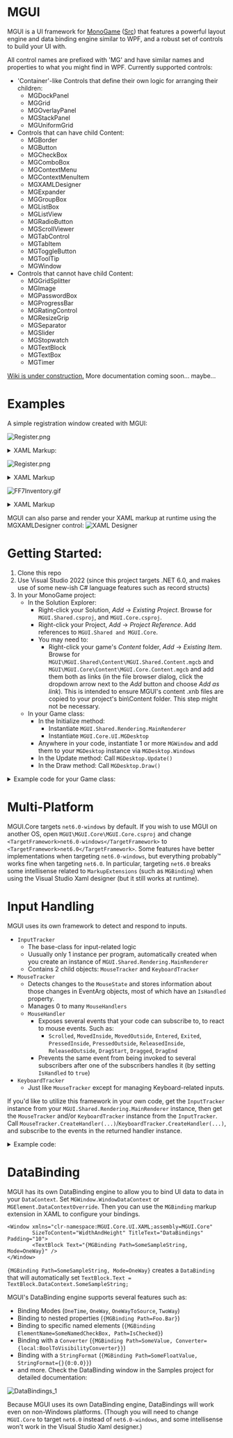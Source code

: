 # MGUI

MGUI is a UI framework for [MonoGame](https://www.monogame.net/) ([Src](https://github.com/MonoGame/MonoGame)) that features a powerful layout engine and data binding engine similar to WPF, and a robust set of controls to build your UI with. 

All control names are prefixed with 'MG' and have similar names and properties to what you might find in WPF. Currently supported controls:
- 'Container'-like Controls that define their own logic for arranging their children:
  - MGDockPanel
  - MGGrid
  - MGOverlayPanel
  - MGStackPanel
  - MGUniformGrid
- Controls that can have child Content:
  - MGBorder
  - MGButton
  - MGCheckBox
  - MGComboBox
  - MGContextMenu
  - MGContextMenuItem
  - MGXAMLDesigner
  - MGExpander
  - MGGroupBox
  - MGListBox
  - MGListView
  - MGRadioButton
  - MGScrollViewer
  - MGTabControl
  - MGTabItem
  - MGToggleButton
  - MGToolTip
  - MGWindow
- Controls that cannot have child Content:
  - MGGridSplitter
  - MGImage
  - MGPasswordBox
  - MGProgressBar
  - MGRatingControl
  - MGResizeGrip
  - MGSeparator
  - MGSlider
  - MGStopwatch
  - MGTextBlock
  - MGTextBox
  - MGTimer
  
[Wiki is under construction.](https://github.com/Videogamers0/MGUI/wiki) More documentation coming soon... maybe...
  
# Examples
  
A simple registration window created with MGUI:

![Register.png](assets/samples/Sample_Registration_Window.png)
<details>
  <summary>XAML Markup:</summary>
  
```xaml
<Window xmlns="clr-namespace:MGUI.Core.UI.XAML;assembly=MGUI.Core"
        xmlns:x="http://schemas.microsoft.com/winfx/2006/xaml"
        Left="440" Top="20" MinWidth="300" SizeToContent="Height">

    <!-- Replace the window's Title bar with custom content -->
    <Window.TitleBar>
        <!-- The root-element of the window's Title bar must always be an DockPanel, but we can add whatever we want to it -->
        <DockPanel Padding="5,2">
            <Rectangle Dock="Left" Width="16" Height="16" Stroke="Gray" StrokeThickness="1" Fill="Black" Margin="0,0,5,0">
                <Rectangle.ToolTip>
                    <ToolTip Padding="8,4" MinHeight="0" SizeToContent="WidthAndHeight" TextForeground="RoyalBlue" Background="White * 0.85">
                        <TextBlock HorizontalAlignment="Center" VerticalAlignment="Center" Text="[b]Pretend this is a window icon[/b]" />
                    </ToolTip>
                </Rectangle.ToolTip>
            </Rectangle>

            <TextBlock FontSize="10" Foreground="White" Text="Registration Form" />
        </DockPanel>
    </Window.TitleBar>

    <DockPanel Margin="5">
        <!-- Window header -->
        <StackPanel Dock="Top" Orientation="Vertical">
            <TextBlock Dock="Top" HorizontalAlignment="Center" FontSize="14" Foreground="Orange" Text="Register for a new account" />
            <Separator Size="3" Orientation="Horizontal" Background="Orange * 0.5" />
        </StackPanel>

        <!-- Register -->
        <Button Name="Button_Register" Dock="Bottom" Background="Orange" HorizontalAlignment="Center" Padding="25,5">
            <TextBlock Text="[b]Register[/b]" FontSize="14" />
        </Button>

        <Border BorderBrush="Black" BorderThickness="1">
            <ScrollViewer VerticalScrollBarVisibility="Auto" HorizontalScrollBarVisibility="Disabled" Padding="8" Margin="0,10,0,15" Background="White * 0.08">
                <StackPanel Orientation="Vertical">
                    <StackPanel.Styles>
                        <Style TargetType="HeaderedContentPresenter">
                            <Setter Property="HeaderPosition" Value="Top" />
                            <Setter Property="Spacing" Value="2" />
                        </Style>
                    </StackPanel.Styles>

                    <!-- Email -->
                    <HeaderedContentPresenter>
                        <HeaderedContentPresenter.Header>
                            <TextBlock Text="Email:" Foreground="Gray" />
                        </HeaderedContentPresenter.Header>
                        <TextBox Name="TextBox_Email" PlaceholderText="[i][opacity=0.5]Email[/opacity][/i]" CharacterLimit="40" ShowCharacterCount="false" AcceptsReturn="false" AcceptsTab="false" />
                    </HeaderedContentPresenter>
                    <Spacer Height="8" />

                    <!-- Username -->
                    <HeaderedContentPresenter>
                        <HeaderedContentPresenter.Header>
                            <TextBlock Text="Username:" Foreground="Gray" />
                        </HeaderedContentPresenter.Header>
                        <TextBox Name="TextBox_Username" PlaceholderText="[i][opacity=0.5]Username[/opacity][/i]" CharacterLimit="16" ShowCharacterCount="true" AcceptsReturn="false" AcceptsTab="false">
                            <TextBox.ToolTip>
                                <ToolTip SizeToContent="WidthAndHeight" TextForeground="Red" HorizontalContentAlignment="Center" VerticalContentAlignment="Center">
                                    <TextBlock WrapText="True" LinePadding="10" FontSize="10" Text="Must contain only alphanumeric characters.\nCannot exceed [b]16[/b] characters." />
                                </ToolTip>
                            </TextBox.ToolTip>
                        </TextBox>
                    </HeaderedContentPresenter>
                    <Spacer Height="8" />

                    <!-- Password -->
                    <HeaderedContentPresenter>
                        <HeaderedContentPresenter.Header>
                            <TextBlock Text="Password:" Foreground="Gray" />
                        </HeaderedContentPresenter.Header>
                        <PasswordBox Name="TextBox_Password" PasswordCharacter="*" Text="Hunter2" />
                    </HeaderedContentPresenter>
                    <Spacer Height="16" />

                    <!-- Terms of service -->
                    <CheckBox Name="CheckBox_TOS" IsChecked="true">
                        <TextBlock Text="I agree to the [Action=OpenTOS][color=#3483eb][i][u]Terms of service[/u][/i][/color][/Action]" />
                    </CheckBox>
                </StackPanel>
            </ScrollViewer>
        </Border>
    </DockPanel>
</Window>
```
</details>

![Register.png](assets/samples/Sample_Inventory_Window.png)
<details>
  <summary>XAML Markup</summary>

```xaml
<Window xmlns="clr-namespace:MGUI.Core.UI.XAML;assembly=MGUI.Core"
        xmlns:x="http://schemas.microsoft.com/winfx/2006/xaml"
        Left="420" Top="20" SizeToContent="WidthAndHeight" WindowStyle="None" AllowsClickThrough="True">
    <OverlayPanel TextForeground="Black" HorizontalAlignment="Center" VerticalAlignment="Center">
        <Button Name="Button_Close" HorizontalAlignment="Right" VerticalAlignment="Top" Content="[b]X" TextForeground="Red" Padding="3,2,3,0"
                BorderBrush="RGB(91,43,42)" BorderThickness="2" Background="rgb(242,191,114)" ZIndex="100" />

        <InputConsumer Margin="0,12,12,0">
            <TabControl Background="RGB(255,203,123)" BorderBrush="RGB(177,78,5)" BorderThickness="0" MinWidth="300" MinHeight="300" Padding="0">
                <TabControl.HeadersPanel>
                    <StackPanel Orientation="Horizontal" Margin="35,0,0,0" Spacing="0" />
                </TabControl.HeadersPanel>
                <TabControl.SelectedTabHeaderTemplate>
                    <Button Padding="2,1" BorderThickness="2,2,2,0" BorderBrush="rgb(177,78,5)" Background="rgb(255,210,132)" VerticalAlignment="Bottom" />
                </TabControl.SelectedTabHeaderTemplate>
                <TabControl.UnselectedTabHeaderTemplate>
                    <Button Padding="2,3" BorderThickness="2,2,2,0" BorderBrush="rgb(177,78,5)" Background="rgb(228,174,110)" VerticalAlignment="Bottom" />
                </TabControl.UnselectedTabHeaderTemplate>

                <TabItem Padding="0">
                    <TabItem.Header>
                        <TextBlock Text="[b]1" Foreground="Black" Padding="5,2" />
                    </TabItem.Header>

                    <!-- Content of the first tab -->
                    <Border BorderThickness="9">
                        <Border.BorderBrush>
                            <BandedBorderBrush>
                                <BorderBand Brush="RGB(133,54,5)" />
                                <BorderBand Brush="RGB(250,147,5)" />
                                <BorderBand Brush="RGB(177,78,5)" />
                            </BandedBorderBrush>
                        </Border.BorderBrush>

                        <StackPanel Orientation="Vertical">

                            <!-- 4x12 grid of 48x48 px slots -->
                            <UniformGrid Name="UniformGrid_Inventory" Rows="4" Columns="12" CellSize="48,48" Margin="16,8,16,12" HeaderRowHeight="15" RowSpacing="3">
                                <UniformGrid.Styles>
                                    <Style TargetType="TextBlock">
                                        <Setter Property="Foreground" Value="Gray" />
                                        <Setter Property="FontSize" Value="8" />
                                        <Setter Property="HorizontalAlignment" Value="Center" />
                                        <Setter Property="VerticalAlignment" Value="Center" />
                                    </Style>
                                </UniformGrid.Styles>
                                <TextBlock Foreground="Red" Text="1" Row="0" Column="0" />
                                <TextBlock Text="2" Row="0" Column="1" />
                                <TextBlock Text="3" Row="0" Column="2" />
                                <TextBlock Text="4" Row="0" Column="3" />
                                <TextBlock Text="5" Row="0" Column="4" />
                                <TextBlock Text="6" Row="0" Column="5" />
                                <TextBlock Text="7" Row="0" Column="6" />
                                <TextBlock Text="8" Row="0" Column="7" />
                                <TextBlock Text="9" Row="0" Column="8" />
                                <TextBlock Text="0" Row="0" Column="9" />
                                <TextBlock Text="-" Row="0" Column="10" />
                                <TextBlock Text="=" Row="0" Column="11" />
                            </UniformGrid>

                            <Separator Orientation="Horizontal" Size="3" Margin="0" Background="RGB(133,54,5)" />
                            <Separator Orientation="Horizontal" Size="3" Margin="0" Background="RGB(250,147,5)" />
                            <Separator Orientation="Horizontal" Size="3" Margin="0" Background="RGB(177,78,5)" />

                            <DockPanel Margin="12,10,12,12">
                                <Grid Dock="Left" RowLengths="48,48,48,auto" ColumnLengths="48,100,48">
                                    <!-- Note: If you specify 4 colors, delimited by a hyphen, it will create an MGDockedBorderBrush (Left, Top, Right, Bottom) -->
                                    <Border Row="0" Column="0" BorderBrush="RGB(255,228,161)-RGB(214,143,84)-RGB(214,143,84)-RGB(255,228,161)" BorderThickness="3" />
                                    <Border Row="1" Column="0" BorderBrush="RGB(255,228,161)-RGB(214,143,84)-RGB(214,143,84)-RGB(255,228,161)" BorderThickness="3" />
                                    <Border Row="2" Column="0" BorderBrush="RGB(255,228,161)-RGB(214,143,84)-RGB(214,143,84)-RGB(255,228,161)" BorderThickness="3" />

                                    <Border Row="0" Column="1" RowSpan="3" Margin="9,0" BorderThickness="9" Background="RGB(56,170,255)">
                                        <Border.BorderBrush>
                                            <BandedBorderBrush>
                                                <BorderBand Brush="RGB(133,54,5)" />
                                                <BorderBand Brush="RGB(250,147,5)" />
                                                <BorderBand Brush="RGB(177,78,5)" />
                                            </BandedBorderBrush>
                                        </Border.BorderBrush>

                                        <!--<Image Texture="texture_name..."></Image>-->
                                    </Border>

                                    <Border Row="0" Column="2" BorderBrush="RGB(255,228,161)-RGB(214,143,84)-RGB(214,143,84)-RGB(255,228,161)" BorderThickness="3" />
                                    <Border Row="1" Column="2" BorderBrush="RGB(255,228,161)-RGB(214,143,84)-RGB(214,143,84)-RGB(255,228,161)" BorderThickness="3" />
                                    <Border Row="2" Column="2" BorderBrush="RGB(255,228,161)-RGB(214,143,84)-RGB(214,143,84)-RGB(255,228,161)" BorderThickness="3" />

                                    <TextBlock Row="3" Column="0" ColumnSpan="3" Margin="0,12,0,0" Text="Character Name" HorizontalAlignment="Center" FontSize="14" />
                                </Grid>

                                <StackPanel Orientation="Vertical" HorizontalAlignment="Center" VerticalAlignment="Center" Spacing="12" Margin="15,15,15,65">
                                    <TextBlock Text="Farm Name" FontSize="20" HorizontalAlignment="Center" />
                                    <Grid HorizontalAlignment="Center" RowSpacing="12" ColumnSpacing="8" RowLengths="auto,auto" ColumnLengths="auto,auto">
                                        <TextBlock Row="0" Column="0" Text="Current Funds:" FontSize="18" HorizontalAlignment="Right" />
                                        <TextBlock Row="0" Column="1"  Text="999,999g" FontSize="18" HorizontalAlignment="Left" />

                                        <TextBlock Row="1" Column="0" Text="Total Earnings:" FontSize="18" HorizontalAlignment="Right" />
                                        <TextBlock Row="1" Column="1" Text="2,147,483,647g" FontSize="18" HorizontalAlignment="Left" />
                                    </Grid>
                                </StackPanel>
                            </DockPanel>
                        </StackPanel>
                    </Border>
                </TabItem>
                <TabItem>
                    <TabItem.Header>
                        <TextBlock Text="[b]2" Foreground="Black" Padding="5,2" />
                    </TabItem.Header>
                </TabItem>
                <TabItem>
                    <TabItem.Header>
                        <TextBlock Text="[b]3" Foreground="Black" Padding="5,2" />
                    </TabItem.Header>
                </TabItem>
                <TabItem>
                    <TabItem.Header>
                        <TextBlock Text="[b]4" Foreground="Black" Padding="5,2" />
                    </TabItem.Header>
                </TabItem>
                <TabItem>
                    <TabItem.Header>
                        <TextBlock Text="[b]5" Foreground="Black" Padding="5,2" />
                    </TabItem.Header>
                </TabItem>
                <TabItem>
                    <TabItem.Header>
                        <TextBlock Text="[b]6" Foreground="Black" Padding="5,2" />
                    </TabItem.Header>
                </TabItem>
                <TabItem>
                    <TabItem.Header>
                        <TextBlock Text="[b]7" Foreground="Black" Padding="5,2" />
                    </TabItem.Header>
                </TabItem>
                <TabItem>
                    <TabItem.Header>
                        <TextBlock Text="[b]8" Foreground="Black" Padding="5,2" />
                    </TabItem.Header>
                </TabItem>
            </TabControl>
        </InputConsumer>
    </OverlayPanel>
</Window>
```
</details>

![FF7Inventory.gif](assets/samples/Sample_FF7Inventory_Window.gif)
<details>
  <summary>XAML Markup</summary>
  
```xaml
<Window xmlns="clr-namespace:MGUI.Core.UI.XAML;assembly=MGUI.Core"
        xmlns:x="http://schemas.microsoft.com/winfx/2006/xaml"
        xmlns:local="clr-namespace:MGUI.Samples.Dialogs.FF7;assembly=MGUI.Samples"
        WindowStyle="None" Width="600" Height="470">
    <OverlayPanel>
        <OverlayPanel.Styles>
            <Style TargetType="TextBlock">
                <Setter Property="FontSize" Value="14" />
                <Setter Property="Foreground" Value="rgb(236,236,236)" />
                <Setter Property="IsShadowed" Value="True" />
                <Setter Property="ShadowColor" Value="Black" />
                <Setter Property="ShadowOffset" Value="1,2" />
            </Style>
            <Style TargetType="Border" Name="PanelBorder">
                <Setter Property="BorderBrush">
                    <Setter.Value>
                        <BandedBorderBrush>
                            <BorderBand Brush="rgb(128,128,128)" />
                            <BorderBand Brush="rgb(168,168,168)" />
                            <BorderBand Brush="rgb(198,198,198)" />
                            <BorderBand Brush="rgb(210,210,210)" />
                            <BorderBand Brush="rgb(148,148,148)" />
                            <BorderBand Brush="rgb(85,85,104)" />
                        </BandedBorderBrush>
                    </Setter.Value>
                </Setter>
                <Setter Property="BorderThickness" Value="6" />
                <Setter Property="Background" Value="rgb(0,0,180)|rgb(0,0,50)" />
                <Setter Property="Padding" Value="8,4" />
            </Style>
        </OverlayPanel.Styles>

        <DockPanel>
            <Border StyleNames="PanelBorder" Dock="Top">
                <TextBlock HorizontalAlignment="Center" FontSize="14" Text="Items" />
            </Border>
            <Border StyleNames="PanelBorder" Dock="Top">
                <TextBlock HorizontalAlignment="Left" AllowsInlineFormatting="False"
                           Text="{MGBinding Path=SelectedItem.Description, Mode=OneWay, FallbackValue='Select an Item'}" />
            </Border>

            <DockPanel>
                <Border StyleNames="PanelBorder" Dock="Left">
                    <!-- List of each party member -->
                    <ListBox Name="PartyList" ItemType="{x:Type local:PartyMember}" IsTitleVisible="False" Background="Transparent" 
                             Margin="5" AlternatingRowBackgrounds="{x:Null}" ItemsPanelBorderThickness="0" SelectionMode="None">
                        <ListBox.ItemContainerStyle>
                            <Border BorderThickness="0" />
                        </ListBox.ItemContainerStyle>
                        <ListBox.ItemTemplate>
                            <ContentTemplate>
                                <DockPanel Margin="0,5">
                                    <DockPanel.Styles>
                                        <Style TargetType="TextBlock" Name="HeaderLabel">
                                            <Setter Property="IsBold" Value="True" />
                                            <Setter Property="Foreground" Value="rgb(24,215,215)" />
                                            <Setter Property="Margin" Value="0,0,1,0" />
                                            <Setter Property="MinWidth" Value="32" />
                                            <Setter Property="TextAlignment" Value="Left" />
                                            <Setter Property="VerticalAlignment" Value="Center" />
                                        </Style>
                                    </DockPanel.Styles>

                                    <!-- Character Portrait -->
                                    <Border BorderBrush="Black" BorderThickness="2" Dock="Left" Margin="0,0,6,0" VerticalAlignment="Center">
                                        <Image Stretch="None" Texture="{MGBinding Path=Portrait, Mode=OneTime}" />
                                    </Border>

                                    <StackPanel Margin="8,0,0,0" VerticalAlignment="Center" Orientation="Vertical">
                                        <!-- Character Name -->
                                        <TextBlock Text="{MGBinding Path=Name, Mode=OneTime, FallbackValue='&lt;Name&gt;'}" />

                                        <!-- Character Level -->
                                        <DockPanel>
                                            <TextBlock StyleNames="HeaderLabel" Dock="Left" Text="LV" />
                                            <TextBlock Foreground="White" IsBold="True" Text="{MGBinding Path=Level, Mode=OneWay}" />
                                        </DockPanel>

                                        <!-- Character HP -->
                                        <DockPanel>
                                            <TextBlock StyleNames="HeaderLabel" Dock="Left" Text="HP" />
                                            <DockPanel VerticalAlignment="Center">
                                                <!-- Tip: If you specify 4 colors, delimited by a '|', it will create an MGGradientBrush using those colors as the 4 corners of the gradient -->
                                                <ProgressBar Dock="Bottom" Height="4" BorderThickness="0,0,0,1" BorderBrush="Black"
                                                         Minimum="0" Maximum="{MGBinding Path=MaxHP, Mode=OneWay}" Value="{MGBinding Path=CurrentHP, Mode=OneWay}"
                                                         CompletedBrush="rgb(56,114,217)|rgb(155,178,220)|rgb(155,178,220)|rgb(56,114,217)" 
                                                         IncompleteBrush="rgb(60,0,0)" />
                                                <StackPanel Orientation="Horizontal">
                                                    <TextBlock Foreground="White" IsBold="True" FontSize="12" Text="{MGBinding Path=CurrentHP, Mode=OneWay}" />
                                                    <TextBlock Margin="3,0" Text="/" FontSize="12" />
                                                    <TextBlock Foreground="White" IsBold="True" FontSize="12" Text="{MGBinding Path=MaxHP, Mode=OneWay}" />
                                                </StackPanel>
                                            </DockPanel>
                                        </DockPanel>

                                        <!-- Character MP -->
                                        <DockPanel>
                                            <TextBlock StyleNames="HeaderLabel" Dock="Left" Text="MP" />
                                            <DockPanel VerticalAlignment="Center">
                                                <ProgressBar Dock="Bottom" Height="4" BorderThickness="0,0,0,1" BorderBrush="Black"
                                                         Minimum="0" Maximum="{MGBinding Path=MaxMP, Mode=OneWay}" Value="{MGBinding Path=CurrentMP, Mode=OneWay}"
                                                         CompletedBrush="rgb(65,217,152)|rgb(170,205,196)|rgb(170,205,196)|rgb(65,217,152)" 
                                                         IncompleteBrush="rgb(60,0,0)" />
                                                <StackPanel Orientation="Horizontal">
                                                    <TextBlock Foreground="White" IsBold="True" FontSize="12" Text="{MGBinding Path=CurrentMP, Mode=OneWay}" />
                                                    <TextBlock Margin="3,0" Text="/" FontSize="12" />
                                                    <TextBlock Foreground="White" IsBold="True" FontSize="12" Text="{MGBinding Path=MaxMP, Mode=OneWay}" />
                                                </StackPanel>
                                            </DockPanel>
                                        </DockPanel>
                                    </StackPanel>
                                </DockPanel>
                            </ContentTemplate>
                        </ListBox.ItemTemplate>
                    </ListBox>
                </Border>

                <Border StyleNames="PanelBorder">
                    <!-- List of each item in the inventory -->
                    <ListBox Name="ItemsList" ItemType="{x:Type local:InventoryItem}" IsTitleVisible="False" Background="Transparent" 
                             Margin="10" AlternatingRowBackgrounds="{x:Null}" ItemsPanelBorderThickness="0">
                        <ListBox.ItemTemplate>
                            <ContentTemplate>
                                <DockPanel>
                                    <!-- Name and icon -->
                                    <StackPanel Orientation="Horizontal" Dock="Left" Spacing="5">
                                        <Image VerticalAlignment="Center" TextureName="FF7ItemIcon" Width="24" Height="22" />
                                        <TextBlock VerticalAlignment="Center" Text="{MGBinding Path=Name, Mode=OneTime}" />
                                    </StackPanel>

                                    <!-- Quantity -->
                                    <StackPanel Orientation="Horizontal" Spacing="5" HorizontalAlignment="Right">
                                        <TextBlock VerticalAlignment="Center" Text=":" IsBold="True" />
                                        <TextBlock VerticalAlignment="Center" Text="{MGBinding Path=Quantity, Mode=OneWay}" 
                                               MinWidth="24" TextAlignment="Right" IsBold="True" />
                                    </StackPanel>
                                </DockPanel>
                            </ContentTemplate>
                        </ListBox.ItemTemplate>
                    </ListBox>
                </Border>
            </DockPanel>
        </DockPanel>

        <!-- Button in the top-right corner that closes the dialog -->
        <Button Name="CloseButton" HorizontalAlignment="Right" VerticalAlignment="Top" Margin="8" Background="Transparent" BorderThickness="0" Padding="2,0">
            <TextBlock IsBold="True" Text="x" Foreground="Crimson" />
        </Button>
    </OverlayPanel>
</Window>
```
</details>

  
MGUI can also parse and render your XAML markup at runtime using the MGXAMLDesigner control:
![XAML Designer](assets/samples/Sample_XAML_Designer_Window.gif)
  
# Getting Started:

1. Clone this repo
2. Use Visual Studio 2022 (since this project targets .NET 6.0, and makes use of some new-ish C# language features such as record structs)
3. In your MonoGame project:
   - In the Solution Explorer:
     - Right-click your Solution, *Add* -> *Existing Project*. Browse for `MGUI.Shared.csproj`, and `MGUI.Core.csproj`.
     - Right-click your Project, *Add* -> *Project Reference*. Add references to `MGUI.Shared and MGUI.Core`.
     - You may need to:
       - Right-click your game's *Content* folder, *Add* -> *Existing Item*. Browse for `MGUI\MGUI.Shared\Content\MGUI.Shared.Content.mgcb` and `MGUI\MGUI.Core\Content\MGUI.Core.Content.mgcb` and add them both as links (in the file browser dialog, click the dropdown arrow next to the *Add* button and choose *Add as link*). This is intended to ensure MGUI's content .xnb files are copied to your project's bin\Content folder. This step might not be necessary.
   - In your Game class:
     - In the Initialize method:
       - Instantiate `MGUI.Shared.Rendering.MainRenderer`
       - Instantiate `MGUI.Core.UI.MGDesktop`
     - Anywhere in your code, instantiate 1 or more `MGWindow` and add them to your `MGDesktop` instance via `MGDesktop.Windows`
     - In the Update method: Call `MGDesktop.Update()`
     - In the Draw method: Call `MGDesktop.Draw()`
      
<details>
  <summary>Example code for your Game class:</summary>

```c#
public class Game1 : Game, IObservableUpdate
{
    private GraphicsDeviceManager _graphics;
    private SpriteBatch _spriteBatch;

    private MainRenderer MGUIRenderer { get; set; }
    private MGDesktop Desktop { get; set; }

    public event EventHandler<TimeSpan> PreviewUpdate;
    public event EventHandler<EventArgs> EndUpdate;

    public Game1()
    {
        _graphics = new GraphicsDeviceManager(this);
        Content.RootDirectory = "Content";
        IsMouseVisible = true;
    }

    protected override void Initialize()
    {
        this.MGUIRenderer = new(new GameRenderHost<Game1>(this));
        this.Desktop = new(MGUIRenderer);

        MGWindow Window1 = new(Desktop, 50, 50, 500, 200);
        Window1.TitleText = "Sample Window with a single [b]Button[/b]: [color=yellow]Click it![/color]";
        Window1.BackgroundBrush.NormalValue = new MGSolidFillBrush(Color.Orange);
        Window1.Padding = new(15);
        MGButton Button1 = new(Window1, button => { button.SetContent("I've been clicked!"); });
        Button1.SetContent("Click me!");
        Window1.SetContent(Button1);

        this.Desktop.Windows.Add(Window1);

        base.Initialize();
    }

    protected override void LoadContent()
    {
        _spriteBatch = new SpriteBatch(GraphicsDevice);
    }

    protected override void Update(GameTime gameTime)
    {
        PreviewUpdate?.Invoke(this, gameTime.TotalGameTime);

        Desktop.Update();
        // TODO: Add your update logic here

        base.Update(gameTime);

        EndUpdate?.Invoke(this, EventArgs.Empty);
    }

    protected override void Draw(GameTime gameTime)
    {
        GraphicsDevice.Clear(Color.CornflowerBlue);

        // TODO: Add your drawing code here
        Desktop.Draw();

        base.Draw(gameTime);
    }
}
```

![window1.png](assets/samples/window1.png)
</details>
  
# Multi-Platform

MGUI.Core targets `net6.0-windows` by default. If you wish to use MGUI on another OS, open `MGUI\MGUI.Core\MGUI.Core.csproj` and change `<TargetFramework>net6.0-windows</TargetFramework>` to `<TargetFramework>net6.0</TargetFramework>`. Some features have better implementations when targeting `net6.0-windows`, but everything probably™ works fine when targeting `net6.0`. In particular, targeting `net6.0` breaks some intellisense related to `MarkupExtensions` (such as `MGBinding`) when using the Visual Studio Xaml designer (but it still works at runtime).

# Input Handling

MGUI uses its own framework to detect and respond to inputs.

- `InputTracker`
  - The base-class for input-related logic
  - Uusually only 1 instance per program, automatically created when you create an instance of `MGUI.Shared.Rendering.MainRenderer`
  - Contains 2 child objects: `MouseTracker` and `KeyboardTracker`
- `MouseTracker`
  - Detects changes to the `MouseState` and stores information about those changes in EventArg objects, most of which have an `IsHandled` property.
  - Manages 0 to many `MouseHandlers`
  - `MouseHandler`
    - Exposes several events that your code can subscribe to, to react to mouse events. Such as:
      - `Scrolled`, `MovedInside`, `MovedOutside`, `Entered`, `Exited`, `PressedInside`, `PressedOutside`, `ReleasedInside`, `ReleasedOutside`, `DragStart`, `Dragged`, `DragEnd`
    - Prevents the same event from being invoked to several subscribers after one of the subscribers handles it (by setting `IsHandled` to `true`)
- `KeyboardTracker`
  - Just like `MouseTracker` except for managing Keyboard-related inputs.
        
If you'd like to utilize this framework in your own code, get the `InputTracker` instance from your `MGUI.Shared.Rendering.MainRenderer` instance, then get the `MouseTracker` and/or `KeyboardTracker` instance from the `InputTracker`. Call `MouseTracker.CreateHandler(...)`/`KeyboardTracker.CreateHandler(...)`, and subscribe to the events in the returned handler instance.

<details>
  <summary>Example code:</summary>
  
Suppose you want to react to WASD keys to move your player, but you don't want to move the player if the WASD was handled by an `MGTextBox` on the UI:

```c#
public class Game1 : Game, IObservableUpdate, IKeyboardHandlerHost
{
    private GraphicsDeviceManager _graphics;
    private SpriteBatch _spriteBatch;

    private MainRenderer MGUIRenderer { get; set; }
    private MGDesktop Desktop { get; set; }

    public event EventHandler<TimeSpan> PreviewUpdate;
    public event EventHandler<EventArgs> EndUpdate;

    public Game1()
    {
        _graphics = new GraphicsDeviceManager(this);
        Content.RootDirectory = "Content";
        IsMouseVisible = true;
    }

    private KeyboardHandler PlayerMovementHandler;

    protected override void Initialize()
    {
        _graphics.PreferredBackBufferWidth = 400;
        _graphics.PreferredBackBufferHeight = 300;
        _graphics.ApplyChanges();

        this.MGUIRenderer = new(new GameRenderHost<Game1>(this));
        this.Desktop = new(MGUIRenderer);

        // Create a simple UI that may need to handle keyboard events
        MGWindow Window1 = new(Desktop, 20, 20, 200, 100);
        Window1.Padding = new(10);
        MGTextBox TextBox = new(Window1);
        Window1.SetContent(TextBox);
        Desktop.Windows.Add(Window1);

        //  Create a KeyboardHandler instance that will respond to WASD key presses
        PlayerMovementHandler = MGUIRenderer.Input.Keyboard.CreateHandler(this, null);
        PlayerMovementHandler.Pressed += (sender, e) =>
        {
            if (e.Key is Keys.W or Keys.A or Keys.S or Keys.D)
            {
                //TODO Move the player
                e.SetHandled(this, false);
            }
        };

        base.Initialize();
    }

    protected override void LoadContent()
    {
        _spriteBatch = new SpriteBatch(GraphicsDevice);
    }

    protected override void Update(GameTime gameTime)
    {
        PreviewUpdate?.Invoke(this, gameTime.TotalGameTime);

        Desktop.Update();

        // By updating this handler AFTER we've updated our UI, the handler won't receive events that were already handled by our UI's TextBox
        PlayerMovementHandler.ManualUpdate();

        // TODO: Add your update logic here
        base.Update(gameTime);

        EndUpdate?.Invoke(this, EventArgs.Empty);
    }

    protected override void Draw(GameTime gameTime)
    {
        GraphicsDevice.Clear(Color.CornflowerBlue);
        // TODO: Add your drawing code here
        Desktop.Draw();
        base.Draw(gameTime);
    }
}
```

If you don't want to use MGUI's input framework, then you can just check if the EventArgs in `MouseTracker`/`KeyboardTracker` have already been handled before your code attempts to handle them:

```c#
BaseKeyPressedEventArgs W_PressEvent = MGUIRenderer.Input.Keyboard.CurrentKeyPressedEvents[Keys.W];
if (Keyboard.GetState().IsKeyDown(Keys.W) && (W_PressEvent == null || !W_PressEvent.IsHandled))
{
    //TODO do something
}
```
</details>

# DataBinding

MGUI has its own DataBinding engine to allow you to bind UI data to data in your `DataContext`. Set `MGWindow.WindowDataContext` or `MGElement.DataContextOverride`. Then you can use the `MGBinding` markup extension in XAML to configure your bindings.

```xaml
<Window xmlns="clr-namespace:MGUI.Core.UI.XAML;assembly=MGUI.Core"
        SizeToContent="WidthAndHeight" TitleText="DataBindings" Padding="10">
        <TextBlock Text="{MGBinding Path=SomeSampleString, Mode=OneWay}" />
</Window>
```

`{MGBinding Path=SomeSampleString, Mode=OneWay}` creates a `DataBinding` that will automatically set `TextBlock.Text = TextBlock.DataContext.SomeSampleString;`

MGUI's DataBinding engine supports several features such as:
- Binding Modes (`OneTime`, `OneWay`, `OneWayToSource`, `TwoWay`)
- Binding to nested properties (`{MGBinding Path=Foo.Bar}`)
- Binding to specific named elements (`{MGBinding ElementName=SomeNamedCheckBox, Path=IsChecked}`)
- Binding with a `Converter` (`{MGBinding Path=SomeValue, Converter={local:BoolToVisibilityConverter}}`)
- Binding with a `StringFormat` (`{MGBinding Path=SomeFloatValue, StringFormat={}{0:0.0}}`)
- and more. Check the DataBinding window in the Samples project for detailed documentation:

![DataBindings_1](https://user-images.githubusercontent.com/9426230/225460788-5002d58a-86c8-44bc-9924-ff8207aa1532.png)

Because MGUI uses its own DataBinding engine, DataBindings will work even on non-Windows platforms. (Though you will need to change `MGUI.Core` to target `net6.0` instead of `net6.0-windows`, and some intellisense won't work in the Visual Studio Xaml designer.)
